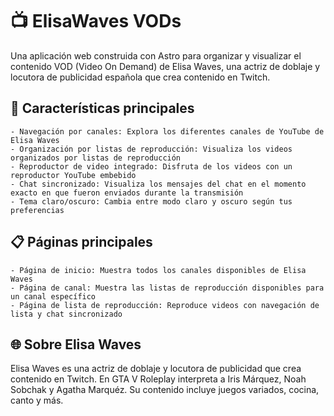 # 📺 ElisaWaves VODs

Una aplicación web construida con Astro para organizar y visualizar el contenido VOD (Video On Demand) de Elisa Waves, una actriz de doblaje y locutora de publicidad española que crea contenido en Twitch.

## 🌟 Características principales

    - Navegación por canales: Explora los diferentes canales de YouTube de Elisa Waves
    - Organización por listas de reproducción: Visualiza los videos organizados por listas de reproducción
    - Reproductor de video integrado: Disfruta de los videos con un reproductor YouTube embebido
    - Chat sincronizado: Visualiza los mensajes del chat en el momento exacto en que fueron enviados durante la transmisión
    - Tema claro/oscuro: Cambia entre modo claro y oscuro según tus preferencias

## 📋 Páginas principales

    - Página de inicio: Muestra todos los canales disponibles de Elisa Waves
    - Página de canal: Muestra las listas de reproducción disponibles para un canal específico
    - Página de lista de reproducción: Reproduce videos con navegación de lista y chat sincronizado

## 🌐 Sobre Elisa Waves

Elisa Waves es una actriz de doblaje y locutora de publicidad que crea contenido en Twitch. En GTA V Roleplay interpreta a Iris Márquez, Noah Sobchak y Agatha Marquéz. Su contenido incluye juegos variados, cocina, canto y más.